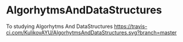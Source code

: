 # AlgorhytmsAndDataStructures
To studying Algorhytms And DataStructures
https://travis-ci.com/KulikovAYU/AlgorhytmsAndDataStructures.svg?branch=master
